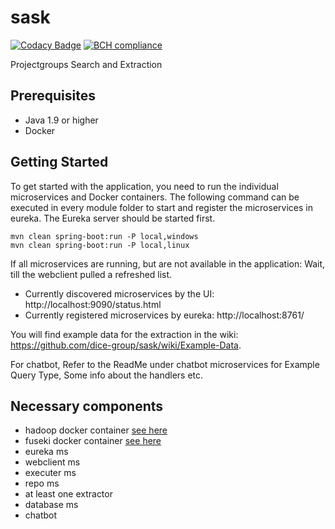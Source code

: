 # sask
[![Codacy Badge](https://api.codacy.com/project/badge/Grade/b6ad49d1a5cf409e940fb632d3242ab6)](https://www.codacy.com/app/idreestahir/sask?utm_source=github.com&amp;utm_medium=referral&amp;utm_content=dice-group/sask&amp;utm_campaign=Badge_Grade)
[![BCH compliance](https://bettercodehub.com/edge/badge/dice-group/sask?branch=master)](https://bettercodehub.com/)

Projectgroups Search and Extraction

## Prerequisites
- Java 1.9 or higher
- Docker

## Getting Started

To get started with the application, you need to run the individual microservices and Docker containers. The following command can be executed in every module folder to start and register the microservices in eureka. The Eureka server should be started first.

```
mvn clean spring-boot:run -P local,windows
mvn clean spring-boot:run -P local,linux
```

If all microservices are running, but are not available in the application: Wait, till the webclient pulled a refreshed list.

- Currently discovered microservices by the UI: http://localhost:9090/status.html
- Currently registered microservices by eureka: http://localhost:8761/

You will find example data for the extraction in the wiki: https://github.com/dice-group/sask/wiki/Example-Data.

For chatbot, Refer to the ReadMe under chatbot microservices for Example Query Type, Some info about the handlers etc.

## Necessary components
- hadoop docker container [see here](https://github.com/dice-group/sask/wiki/Hadoop)
- fuseki docker container [see here](https://github.com/dice-group/sask/wiki/Jena-DB-On-Fuseki-Server)
- eureka ms
- webclient ms
- executer ms
- repo ms
- at least one extractor
- database ms
- chatbot
